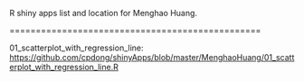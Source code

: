 R shiny apps list and location for Menghao Huang.

================================================

01_scatterplot_with_regression_line: https://github.com/cpdong/shinyApps/blob/master/MenghaoHuang/01_scatterplot_with_regression_line.R

